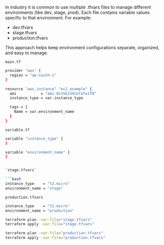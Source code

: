  In industry it is common to use multiple .tfvars files to manage different environments (like dev, stage, prod). Each file contains variable values specific to that environment. For example:

- dev.tfvars
- stage.tfvars
- production.tfvars

This approach helps keep environment configurations separate, organized, and easy to manage.





`main.tf`

```bash
provider "aws" {
  region = "ap-south-1"
}

resource "aws_instance" "ec2_example" {
  ami           = "ami-0c55b159cbfafe1f0"
  instance_type = var.instance_type

  tags = {
    Name = var.environment_name
  }
}
```

`variable.tf`


```bash
variable "instance_type" {
}

variable "environment_name" {
}


`stage.tfvars`

```bash
instance_type    = "t2.micro"
environment_name = "stage"
```


`production.tfvars`
```bash
instance_type    = "t2.micro"
environment_name = "production"
```

```bash
terraform plan -var-file="stage.tfvars"
terraform apply -var-file="stage.tfvars"
```

```bash
terraform plan -var-file="production.tfvars"
terraform apply -var-file="production.tfvars"
```

